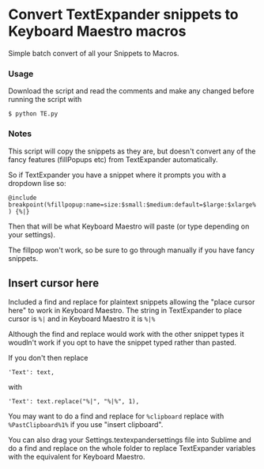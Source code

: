 # Convert TextExpander snippets to Keyboard Maestro macros

Simple batch convert of all your Snippets to Macros.

### Usage

Download the script and read the comments and make any changed before running the script with

`$ python TE.py`

### Notes

This script will copy the snippets as they are, but doesn't convert any of the fancy features (fillPopups etc) from TextExpander automatically.

So if TextExpander you have a snippet where it prompts you with a dropdown lise so:

`@include breakpoint(%fillpopup:name=size:$small:$medium:default=$large:$xlarge%) {%|}`

Then that will be what Keyboard Maestro will paste (or type depending on your settings).

The fillpop won't work, so be sure to go through manually if you have fancy snippets.

## Insert cursor here

Included a find and replace for plaintext snippets allowing the "place cursor here" to work in Keyboard Maestro. The string in TextExpander to place cursor is `%|` and in Keyboard Maestro it is `%|%`

Although the find and replace would work with the other snippet types it woudln't work if you opt to have the snippet typed rather than pasted.

If you don't then replace

 `'Text': text,`

 with

 `'Text': text.replace("%|", "%|%", 1),`

You may want to do a find and replace for `%clipboard` replace with `%PastClipboard%1%` if you use "insert clipboard".

You can also drag your Settings.textexpandersettings file into Sublime and do a find and replace on the whole folder to replace TextExpander variables with the equivalent for Keyboard Maestro.


